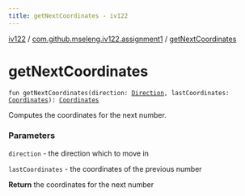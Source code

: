 ```yaml
---
title: getNextCoordinates - iv122
---
```


[iv122](../index.md) / [com.github.mseleng.iv122.assignment1](index.md) / [getNextCoordinates](.)

# getNextCoordinates

`fun getNextCoordinates(direction: `[`Direction`](../com.github.mseleng.iv122.util/-direction/index.md)`, lastCoordinates: `[`Coordinates`](../com.github.mseleng.iv122.util/-coordinates/index.md)`): `[`Coordinates`](../com.github.mseleng.iv122.util/-coordinates/index.md)

Computes the coordinates for the next number.

### Parameters

`direction` - the direction which to move in

`lastCoordinates` - the coordinates of the previous number

**Return**
the coordinates for the next number

